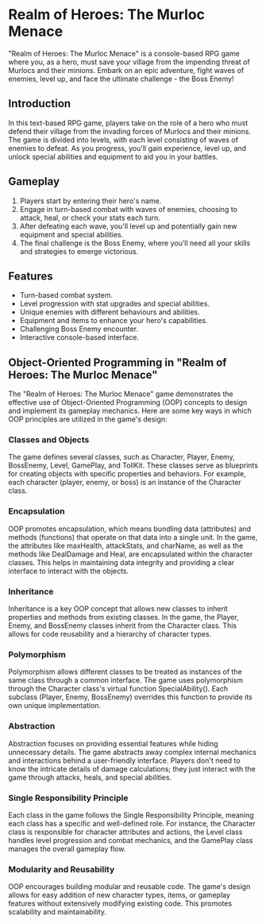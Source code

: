 # Realm of Heroes: The Murloc Menace

"Realm of Heroes: The Murloc Menace" is a console-based RPG game where you, as a hero, must save your village from the impending threat of Murlocs and their minions. Embark on an epic adventure, fight waves of enemies, level up, and face the ultimate challenge - the Boss Enemy!

## Introduction

In this text-based RPG game, players take on the role of a hero who must defend their village from the invading forces of Murlocs and their minions. The game is divided into levels, with each level consisting of waves of enemies to defeat. As you progress, you'll gain experience, level up, and unlock special abilities and equipment to aid you in your battles.

## Gameplay

1. Players start by entering their hero's name.
2. Engage in turn-based combat with waves of enemies, choosing to attack, heal, or check your stats each turn.
3. After defeating each wave, you'll level up and potentially gain new equipment and special abilities.
4. The final challenge is the Boss Enemy, where you'll need all your skills and strategies to emerge victorious.

## Features

- Turn-based combat system.
- Level progression with stat upgrades and special abilities.
- Unique enemies with different behaviours and abilities.
- Equipment and items to enhance your hero's capabilities.
- Challenging Boss Enemy encounter.
- Interactive console-based interface.

## Object-Oriented Programming in "Realm of Heroes: The Murloc Menace"

The "Realm of Heroes: The Murloc Menace" game demonstrates the effective use of Object-Oriented Programming (OOP) concepts to design and implement its gameplay mechanics. Here are some key ways in which OOP principles are utilized in the game's design:

### Classes and Objects

The game defines several classes, such as Character, Player, Enemy, BossEnemy, Level, GamePlay, and TollKit. These classes serve as blueprints for creating objects with specific properties and behaviors. For example, each character (player, enemy, or boss) is an instance of the Character class.

### Encapsulation

OOP promotes encapsulation, which means bundling data (attributes) and methods (functions) that operate on that data into a single unit. In the game, the attributes like maxHealth, attackStats, and charName, as well as the methods like DealDamage and Heal, are encapsulated within the character classes. This helps in maintaining data integrity and providing a clear interface to interact with the objects.

### Inheritance

Inheritance is a key OOP concept that allows new classes to inherit properties and methods from existing classes. In the game, the Player, Enemy, and BossEnemy classes inherit from the Character class. This allows for code reusability and a hierarchy of character types.

### Polymorphism

Polymorphism allows different classes to be treated as instances of the same class through a common interface. The game uses polymorphism through the Character class's virtual function SpecialAbility(). Each subclass (Player, Enemy, BossEnemy) overrides this function to provide its own unique implementation.

### Abstraction

Abstraction focuses on providing essential features while hiding unnecessary details. The game abstracts away complex internal mechanics and interactions behind a user-friendly interface. Players don't need to know the intricate details of damage calculations; they just interact with the game through attacks, heals, and special abilities.

### Single Responsibility Principle

Each class in the game follows the Single Responsibility Principle, meaning each class has a specific and well-defined role. For instance, the Character class is responsible for character attributes and actions, the Level class handles level progression and combat mechanics, and the GamePlay class manages the overall gameplay flow.

### Modularity and Reusability

OOP encourages building modular and reusable code. The game's design allows for easy addition of new character types, items, or gameplay features without extensively modifying existing code. This promotes scalability and maintainability.

